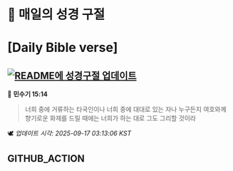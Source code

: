 # 🙏 매일의 성경 구절
# [Daily Bible verse]
## [![README에 성경구절 업데이트](https://github.com/DONGSUKA/first_test/actions/workflows/update-readme-bible.yml/badge.svg)](https://github.com/DONGSUKA/first_test/actions/workflows/update-readme-bible.yml)
<!-- START_BIBLE_VERSE -->
📖 **민수기 15:14**
> 너희 중에 거류하는 타국인이나 너희 중에 대대로 있는 자나 누구든지 여호와께 향기로운 화제를 드릴 때에는 너희가 하는 대로 그도 그리할 것이라

🕊️ _업데이트 시각: 2025-09-17 03:13:06 KST_
  <!-- END_BIBLE_VERSE -->
## GITHUB_ACTION
